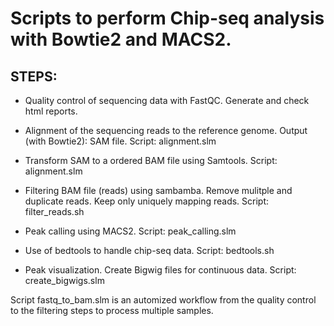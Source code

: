 # Scripts to perform Chip-seq analysis with Bowtie2 and MACS2.


## STEPS:

- Quality control of sequencing data with FastQC. Generate and check html reports. 

- Alignment of the sequencing reads to the reference genome. Output (with Bowtie2): SAM file. Script: alignment.slm

- Transform SAM to a ordered BAM file using Samtools. Script: alignment.slm

- Filtering BAM file (reads) using sambamba. Remove mulitple and duplicate reads. Keep only uniquely mapping reads. Script: filter_reads.sh

- Peak calling using MACS2. Script: peak_calling.slm

- Use of bedtools to handle chip-seq data. Script: bedtools.sh

- Peak visualization. Create Bigwig files for continuous data. Script: create_bigwigs.slm


Script fastq_to_bam.slm is an automized workflow from the quality control to the filtering steps to process multiple samples. 

 


